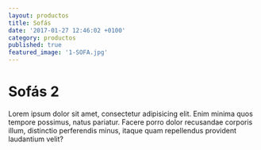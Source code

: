 ```yaml
---
layout: productos
title: Sofás
date: '2017-01-27 12:46:02 +0100'
category: productos
published: true
featured_image: '1-SOFA.jpg'
---
```


# Sofás 2

<p>Lorem ipsum dolor sit amet, consectetur adipisicing elit. Enim minima quos tempore possimus, natus pariatur. Facere porro dolor recusandae corporis illum, distinctio perferendis minus, itaque quam repellendus provident laudantium velit?</p>